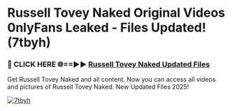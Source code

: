 # Russell Tovey Naked Original Videos 0nlyFans Leaked - Files Updated! (7tbyh)

<h3>🔴 CLICK HERE 🌐==►► <a href="https://tinyurl.com/up5wt9bj" rel="nofollow">Russell Tovey Naked Updated Files</a></h3>

Get Russell Tovey Naked and all content. Now you can access all videos and pictures of Russell Tovey Naked. New Updated Files 2025!

[![7tbyh](https://i.imgur.com/ABiUzMV.gif)](https://tinyurl.com/up5wt9bj)
